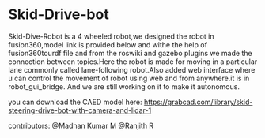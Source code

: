# Skid-Drive-bot

Skid-Dive-Robot is a 4 wheeled robot,we designed the robot in fusion360,model link is provided below and withe the help of fusion360tourdf file and from the roswiki and gazebo plugins we made the connection between topics.Here the robot is made for moving in a particular lane commonly called lane-following robot.Also added web interface where u can control the movement of robot using web and from anywhere.it is in robot_gui_bridge. And we are still working on it to make it autonomous.

you can download the CAED model here: https://grabcad.com/library/skid-steering-drive-bot-with-camera-and-lidar-1

contributors:
@Madhan Kumar M @Ranjith R
